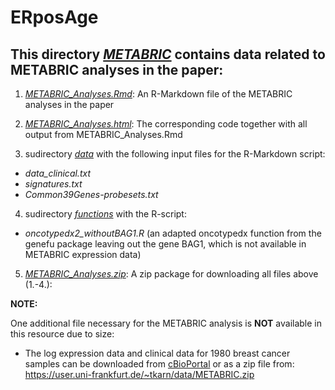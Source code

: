 # ERposAge

## This directory [*METABRIC*](https://github.com/tkarn/ERposAge/blob/master/METABRIC/) contains data related to METABRIC analyses in the paper:


1. [*METABRIC_Analyses.Rmd*](https://github.com/tkarn/ERposAge/blob/master/METABRIC/METABRIC_Analyses.Rmd):  An R-Markdown file of the METABRIC analyses in the paper

2. [*METABRIC_Analyses.html*](https://github.com/tkarn/ERposAge/blob/master/METABRIC/METABRIC_Analyses.html):  The corresponding code together with all output from METABRIC_Analyses.Rmd

3. sudirectory [*data*](https://github.com/tkarn/ERposAge/blob/master/METABRIC/data/) with the following input files for the R-Markdown script:
 - *data_clinical.txt*
 - *signatures.txt*
 - *Common39Genes-probesets.txt*

4. sudirectory [*functions*](https://github.com/tkarn/ERposAge/blob/master/METABRIC/functions/) with the R-script:
 - *oncotypedx2_withoutBAG1.R*
 (an adapted oncotypedx function from the genefu package leaving out the gene BAG1, which is not available in METABRIC expression data)
 
5. [*METABRIC_Analyses.zip*](https://github.com/tkarn/ERposAge/blob/master/METABRIC/METABRIC_Analyses.zip): A zip package for downloading all files above (1.-4.): 

**NOTE:**

One additional file necessary for the METABRIC analysis is **NOT** available in this resource due to size:

- The log expression data and clinical data for 1980 breast cancer samples can be downloaded from [cBioPortal](https://www.cbioportal.org/study/summary?id=brca_metabric) or as a zip file from:
https://user.uni-frankfurt.de/~tkarn/data/METABRIC.zip

 
